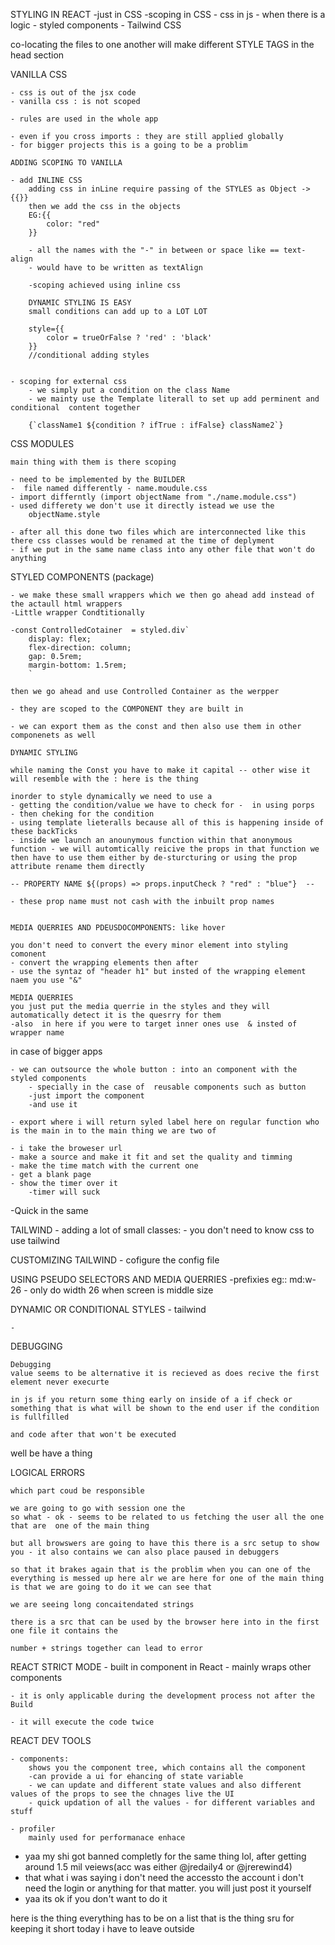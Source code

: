 STYLING IN REACT 
    -just in CSS
    -scoping in CSS
    - css in js
    - when there is a logic
    - styled components
    - Tailwind CSS

co-locating the files to one another will make different STYLE TAGS in the head section

VANILLA CSS

    - css is out of the jsx code
    - vanilla css : is not scoped

    - rules are used in the whole app

    - even if you cross imports : they are still applied globally
    - for bigger projects this is a going to be a problim

    ADDING SCOPING TO VANILLA
        
    - add INLINE CSS
        adding css in inLine require passing of the STYLES as Object ->  {{}}
        then we add the css in the objects
        EG:{{
            color: "red"
        }}

        - all the names with the "-" in between or space like == text-align
        - would have to be written as textAlign

        -scoping achieved using inline css

        DYNAMIC STYLING IS EASY
        small conditions can add up to a LOT LOT

        style={{
            color = trueOrFalse ? 'red' : 'black'
        }}
        //conditional adding styles


    - scoping for external css
        - we simply put a condition on the class Name
        - we mainty use the Template literall to set up add perminent and conditional  content together
        
        {`className1 ${condition ? ifTrue : ifFalse} className2`}

CSS MODULES 

    main thing with them is there scoping 

    - need to be implemented by the BUILDER
    -  file named differently - name.moudule.css
    - import differntly (import objectName from "./name.module.css")
    - used differety we don't use it directly istead we use the
        objectName.style

    - after all this done two files which are interconnected like this there css classes would be renamed at the time of deplyment
    - if we put in the same name class into any other file that won't do anything


STYLED COMPONENTS (package)

    - we make these small wrappers which we then go ahead add instead of the actaull html wrappers
    -Little wrapper Condtitionally

    -const ControlledCotainer  = styled.div`
        display: flex;
        flex-direction: column;
        gap: 0.5rem;
        margin-bottom: 1.5rem;
        `

    then we go ahead and use Controlled Container as the werpper 

    - they are scoped to the COMPONENT they are built in 

    - we can export them as the const and then also use them in other componenets as well

    DYNAMIC STYLING

    while naming the Const you have to make it capital -- other wise it will resemble with the : here is the thing 

    inorder to style dynamically we need to use a 
    - getting the condition/value we have to check for -  in using porps
    - then cheking for the condition 
    - using template lieteralls because all of this is happening inside of these backTicks
    - inside we launch an anounymous function within that anonymous function - we will automtically reicive the props in that function we then have to use them either by de-sturcturing or using the prop attribute rename them directly 
        
    -- PROPERTY NAME ${(props) => props.inputCheck ? "red" : "blue"}  --

    - these prop name must not cash with the inbuilt prop names


    MEDIA QUERRIES AND PDEUSDOCOMPONENTS: like hover

    you don't need to convert the every minor element into styling comonent 
    - convert the wrapping elements then after 
    - use the syntaz of "header h1" but insted of the wrapping element naem you use "&"

    MEDIA QUERRIES
    you just put the media querrie in the styles and they will automatically detect it is the quesrry for them
    -also  in here if you were to target inner ones use  & insted of wrapper name 

in case of bigger apps

    - we can outsource the whole button : into an component with the styled components
        - specially in the case of  reusable components such as button
        -just import the component 
        -and use it 

    - export where i will return syled label here on regular function who is the main in to the main thing we are two of 

    - i take the broweser url
    - make a source and make it fit and set the quality and timming
    - make the time match with the current one
    - get a blank page
    - show the timer over it 
        -timer will suck

-Quick in the same

TAILWIND
    - adding a lot of small classes:
    - you don't need to know css to use tailwind

CUSTOMIZING TAILWIND
    - cofigure the config file

USING PSEUDO SELECTORS AND MEDIA QUERRIES 
    -prefixies eg::  md:w-26 - only do width 26 when screen is middle size

DYNAMIC OR CONDITIONAL STYLES - tailwind

    -

DEBUGGING

    Debugging
    value seems to be alternative it is recieved as does recive the first element never execurte

    in js if you return some thing early on inside of a if check or something that is what will be shown to the end user if the condition is fullfilled

    and code after that won't be executed

well be have a thing

LOGICAL ERRORS

    which part coud be responsible

    we are going to go with session one the
    so what - ok - seems to be related to us fetching the user all the one that are  one of the main thing

    but all browswers are going to have this there is a src setup to show you - it also contains we can also place paused in debuggers

    so that it brakes again that is the problim when you can one of the everything is messed up here alr we are here for one of the main thing is that we are going to do it we can see that

    we are seeing long concaitendated strings

    there is a src that can be used by the browser here into in the first one file it contains the

    number + strings together can lead to error 

REACT STRICT MODE
    - built in component in React
    - mainly wraps other components

    - it is only applicable during the development process not after the Build

    - it will execute the code twice


REACT DEV TOOLS

    - components:
        shows you the component tree, which contains all the component
        -can provide a ui for ehancing of state variable
        - we can update and different state values and also different values of the props to see the chnages live the UI
        - quick updation of all the values - for different variables and stuff

    - profiler  
        mainly used for performanace enhace

- yaa my shi got banned completly for the same thing lol, after getting around 1.5 mil veiews(acc was either @jredaily4 or @jrerewind4)
- that what i was saying i don't need the accessto the account i don't need the login or anything for that matter. you will just post it yourself
- yaa its ok if you don't want to do it

here is the thing everything has to be on a list that is the thing sru for keeping it short today i have to leave outside










    











    



